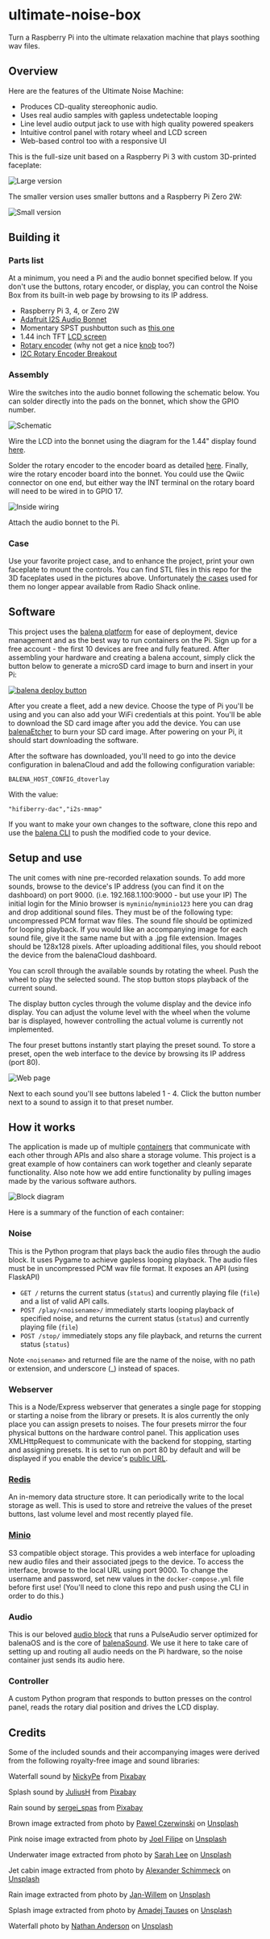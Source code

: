 # ultimate-noise-box
Turn a Raspberry Pi into the ultimate relaxation machine that plays soothing wav files.

## Overview
Here are the features of the Ultimate Noise Machine:
- Produces CD-quality stereophonic audio.
- Uses real audio samples with gapless undetectable looping
- Line level audio output jack to use with high quality powered speakers
- Intuitive control panel with rotary wheel and LCD screen
- Web-based control too with a responsive UI

This is the full-size unit based on a Raspberry Pi 3 with custom 3D-printed faceplate:

![Large version](https://raw.githubusercontent.com/alanb128/ultimate-noise-box/main/images/large-box.jpg)

The smaller version uses smaller buttons and a Raspberry Pi Zero 2W:

![Small version](https://raw.githubusercontent.com/alanb128/ultimate-noise-box/main/images/small-outside.jpg)

## Building it

### Parts list

At a minimum, you need a Pi and the audio bonnet specified below. If you don't use the buttons, rotary encoder, or display, you can control the Noise Box from its built-in web page by browsing to its IP address.

- Raspberry Pi 3, 4, or Zero 2W
- [Adafruit I2S Audio Bonnet](https://www.adafruit.com/product/4037)
- Momentary SPST pushbutton such as [this one](https://www.adafruit.com/product/1504)
- 1.44 inch TFT [LCD screen](https://www.adafruit.com/product/2088)
- [Rotary encoder](https://www.adafruit.com/product/377) (why not get a nice [knob](https://www.adafruit.com/product/2055) too?)
- [I2C Rotary Encoder Breakout](https://www.adafruit.com/product/4991)


### Assembly

Wire the switches into the audio bonnet following the schematic below. You can solder directly into the pads on the bonnet, which show the GPIO number.

![Schematic](https://raw.githubusercontent.com/alanb128/ultimate-noise-box/main/images/schematic.png)

Wire the LCD into the bonnet using the diagram for the 1.44" display found [here](https://learn.adafruit.com/adafruit-1-44-color-tft-with-micro-sd-socket/python-wiring-and-setup#st7789-and-st7735-based-displays-3042525).


Solder the rotary encoder to the encoder board as detailed [here](https://learn.adafruit.com/adafruit-i2c-qt-rotary-encoder/overview). Finally, wire the rotary encoder board into the bonnet. You could use the Qwiic connector on one end, but either way the INT terminal on the rotary board will need to be wired in to GPIO 17.


![Inside wiring](https://raw.githubusercontent.com/alanb128/ultimate-noise-box/main/images/small-inside.jpg)

Attach the audio bonnet to the Pi.

### Case

Use your favorite project case, and to enhance the project, print your own faceplate to mount the controls. You can find STL files in this repo for the 3D faceplates used in the pictures above. Unfortunately [the cases](https://www.radioshack.com/products/radioshack-project-enclosure-6x4x2) used for them no longer appear available from Radio Shack online.

## Software

This project uses the [balena platform](https://www.balena.io/) for ease of deployment, device management and as the best way to run containers on the Pi. Sign up for a free account - the first 10 devices are free and fully featured. After assembling your hardware and creating a balena account, simply click the button below to generate a microSD card image to burn and insert in your Pi:

[![balena deploy button](https://www.balena.io/deploy.svg)](https://dashboard.balena-cloud.com/deploy?repoUrl=https://github.com/alanb128/ultimate-noise-box)

After you create a fleet, add a new device. Choose the type of Pi you'll be using and you can also add your WiFi credentials at this point. You'll be able to download the SD card image after you add the device. You can use [balenaEtcher](https://etcher.balena.io/) to burn your SD card image. After powering on your Pi, it should start downloading the software.

After the software has downloaded, you'll need to go into the device configuration in balenaCloud and add the following configuration variable:

`BALENA_HOST_CONFIG_dtoverlay`

With the value:

`"hifiberry-dac","i2s-mmap"`

If you want to make your own changes to the software, clone this repo and use the [balena CLI](https://github.com/balena-io/balena-cli) to push the modified code to your device.


## Setup and use

The unit comes with nine pre-recorded relaxation sounds. To add more sounds, browse to the device's IP address (you can find it on the dashboard) on port 9000. (i.e. 192.168.1.100:9000 - but use your IP) The initial login for the Minio browser is `myminio`/`myminio123` here you can drag and drop additional sound files. They must be of the following type: uncompressed PCM format wav files. The sound file should be optimized for looping playback. If you would like an accompanying image for each sound file, give it the same name but with a .jpg file extension. Images should be 128x128 pixels. After uploading additional files, you should reboot the device from the balenaCloud dashboard.

You can scroll through the available sounds by rotating the wheel. Push the wheel to play the selected sound. The stop button stops playback of the current sound.

The display button cycles through the volume display and the device info display. You can adjust the volume level with the wheel when the volume bar is displayed, however controlling the actual volume is currently not implemented.

The four preset buttons instantly start playing the preset sound. To store a preset, open the web interface to the device by browsing its IP address (port 80).

![Web page](https://raw.githubusercontent.com/alanb128/ultimate-noise-box/main/images/browser-2.png)

Next to each sound you'll see buttons labeled 1 - 4. Click the button number next to a sound to assign it to that preset number.


## How it works

The application is made up of multiple [containers](https://docs.docker.com/get-started/what-is-a-container/) that communicate with each other through APIs and also share a storage volume. This project is a great example of how containers can work together and cleanly separate functionality. Also note how we add entire functionality by pulling images made by the various software authors. 

![Block diagram](https://raw.githubusercontent.com/alanb128/ultimate-noise-box/main/images/block-diagram.jpg)

Here is a summary of the function of each container:


### Noise
This is the Python program that plays back the audio files through the audio block. It uses Pygame to achieve gapless looping playback. The audio files must be in uncompressed PCM wav file format. It exposes an API (using FlaskAPI) 
- `GET /` returns the current status (`status`) and currently playing file (`file`) and a list of valid API calls.
- `POST /play/<noisename>/` immediately starts looping playback of specified noise, and returns the current status (`status`) and currently playing file (`file`)
- `POST /stop/` immediately stops any file playback, and returns the current status (`status`)

Note `<noisename>` and returned file are the name of the noise, with no path or extension, and underscore (_) instead of spaces.

### Webserver
This is a Node/Express webserver that generates a single page for stopping or starting a noise from the library or presets. It is alos currently the only place you can assign presets to noises. The four presets mirror the four physical buttons on the hardware control panel. This application uses XMLHttpRequest to communicate with the backend for stopping, starting and assigning presets. It is set to run on port 80 by default and will be displayed if you enable the device's [public URL](https://www.balena.io/docs/learn/develop/runtime/#public-device-urls).

### [Redis](https://redis.io/)
An in-memory data structure store. It can periodically write to the local storage as well. This is used to store and retreive the values of the preset buttons, last volume level and most recently played file.

### [Minio](https://min.io/)
S3 compatible object storage. This provides a web interface for uploading new audio files and their associated jpegs to the device. To access the interface, browse to the local URL using port 9000. To change the username and password, set new values in the `docker-compose.yml` file before first use! (You'll need to clone this repo and push using the CLI in order to do this.)

### Audio
This is our beloved [audio block](https://github.com/balenablocks/audio) that runs a PulseAudio server optimized for balenaOS and is the core of [balenaSound](https://sound.balenalabs.io/). We use it here to take care of setting up and routing all audio needs on the Pi hardware, so the noise container just sends its audio here.

### Controller
A custom Python program that responds to button presses on the control panel, reads the rotary dial position and drives the LCD display.


## Credits

Some of the included sounds and their accompanying images were derived from the following royalty-free image and sound libraries:

Waterfall sound by <a href="https://pixabay.com/users/nickype-10327513/?utm_source=link-attribution&utm_medium=referral&utm_campaign=music&utm_content=121190">NickyPe</a> from <a href="https://pixabay.com//?utm_source=link-attribution&utm_medium=referral&utm_campaign=music&utm_content=121190">Pixabay</a>

Splash sound by <a href="https://pixabay.com/users/juliush-3921568/?utm_source=link-attribution&utm_medium=referral&utm_campaign=music&utm_content=8004">JuliusH</a> from <a href="https://pixabay.com/sound-effects//?utm_source=link-attribution&utm_medium=referral&utm_campaign=music&utm_content=8004">Pixabay</a>

Rain sound by <a href="https://pixabay.com/users/sergei_spas-9611130/?utm_source=link-attribution&utm_medium=referral&utm_campaign=music&utm_content=153416">sergei_spas</a> from <a href="https://pixabay.com/sound-effects//?utm_source=link-attribution&utm_medium=referral&utm_campaign=music&utm_content=153416">Pixabay</a>

Brown image extracted from photo by <a href="https://unsplash.com/@pawel_czerwinski?utm_source=unsplash&utm_medium=referral&utm_content=creditCopyText">Pawel Czerwinski</a> on <a href="https://unsplash.com/backgrounds/colors/brown?utm_source=unsplash&utm_medium=referral&utm_content=creditCopyText">Unsplash</a>

Pink noise image extracted from photo by <a href="https://unsplash.com/@joelfilip?utm_source=unsplash&utm_medium=referral&utm_content=creditCopyText">Joel Filipe</a> on <a href="https://unsplash.com/photos/Mbf3xFiC1Zo?utm_source=unsplash&utm_medium=referral&utm_content=creditCopyText">Unsplash</a>

Underwater image extracted from photo by <a href="https://unsplash.com/@hisarahlee?utm_source=unsplash&utm_medium=referral&utm_content=creditCopyText">Sarah Lee</a> on <a href="https://unsplash.com/photos/QURU8IY-RaI?utm_source=unsplash&utm_medium=referral&utm_content=creditCopyText">Unsplash</a>

Jet cabin image extracted from photo by <a href="https://unsplash.com/@alschim?utm_source=unsplash&utm_medium=referral&utm_content=creditCopyText">Alexander Schimmeck</a> on <a href="https://unsplash.com/photos/DSOohFTAfno?utm_source=unsplash&utm_medium=referral&utm_content=creditCopyText">Unsplash</a>

Rain image extracted from photo by <a href="https://unsplash.com/@janfillem?utm_source=unsplash&utm_medium=referral&utm_content=creditCopyText">Jan-Willem</a> on <a href="https://unsplash.com/photos/FobwhDUgdrk?utm_source=unsplash&utm_medium=referral&utm_content=creditCopyText">Unsplash</a>
  
Splash image extracted from photo by <a href="https://unsplash.com/@amadejtauses?utm_source=unsplash&utm_medium=referral&utm_content=creditCopyText">Amadej Tauses</a> on <a href="https://unsplash.com/photos/xWOTojs1eg4?utm_source=unsplash&utm_medium=referral&utm_content=creditCopyText">Unsplash</a>

Waterfall photo by <a href="https://unsplash.com/@nathananderson?utm_source=unsplash&utm_medium=referral&utm_content=creditCopyText">Nathan Anderson</a> on <a href="https://unsplash.com/wallpapers/nature/waterfall?utm_source=unsplash&utm_medium=referral&utm_content=creditCopyText">Unsplash</a>

